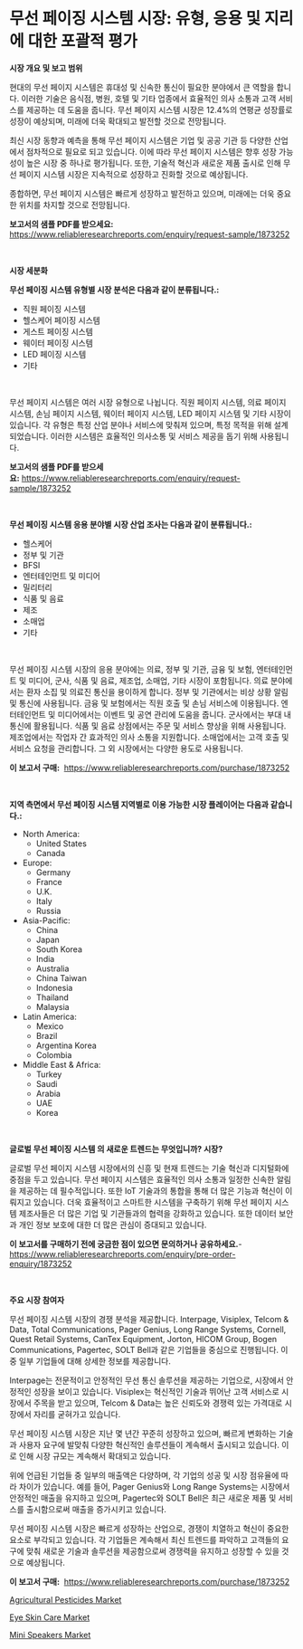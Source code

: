 <p><h1>무선 페이징 시스템 시장: 유형, 응용 및 지리에 대한 포괄적 평가</h1></p><p><strong>시장 개요 및 보고 범위</strong></p>
<p><p>현대의 무선 페이지 시스템은 휴대성 및 신속한 통신이 필요한 분야에서 큰 역할을 합니다. 이러한 기술은 음식점, 병원, 호텔 및 기타 업종에서 효율적인 의사 소통과 고객 서비스를 제공하는 데 도움을 줍니다. 무선 페이지 시스템 시장은 12.4%의 연평균 성장률로 성장이 예상되며, 미래에 더욱 확대되고 발전할 것으로 전망됩니다.</p><p>최신 시장 동향과 예측을 통해 무선 페이지 시스템은 기업 및 공공 기관 등 다양한 산업에서 점차적으로 필요로 되고 있습니다. 이에 따라 무선 페이지 시스템은 향후 성장 가능성이 높은 시장 중 하나로 평가됩니다. 또한, 기술적 혁신과 새로운 제품 출시로 인해 무선 페이지 시스템 시장은 지속적으로 성장하고 진화할 것으로 예상됩니다.</p><p>종합하면, 무선 페이지 시스템은 빠르게 성장하고 발전하고 있으며, 미래에는 더욱 중요한 위치를 차지할 것으로 전망됩니다.</p></p>
<p><strong>보고서의 샘플 PDF를 받으세요:</strong> <a href="https://www.reliableresearchreports.com/enquiry/request-sample/1873252">https://www.reliableresearchreports.com/enquiry/request-sample/1873252</a></p>
<p>&nbsp;</p>
<p><strong>시장 세분화</strong></p>
<p><strong>무선 페이징 시스템 유형별 시장 분석은 다음과 같이 분류됩니다.:</strong></p>
<p><ul><li>직원 페이징 시스템</li><li>헬스케어 페이징 시스템</li><li>게스트 페이징 시스템</li><li>웨이터 페이징 시스템</li><li>LED 페이징 시스템</li><li>기타</li></ul></p>
<p>&nbsp;</p>
<p><p>무선 페이지 시스템은 여러 시장 유형으로 나뉩니다. 직원 페이지 시스템, 의료 페이지 시스템, 손님 페이지 시스템, 웨이터 페이지 시스템, LED 페이지 시스템 및 기타 시장이 있습니다. 각 유형은 특정 산업 분야나 서비스에 맞춰져 있으며, 특정 목적을 위해 설계되었습니다. 이러한 시스템은 효율적인 의사소통 및 서비스 제공을 돕기 위해 사용됩니다.</p></p>
<p><strong>보고서의 샘플 PDF를 받으세요:</strong>&nbsp;<a href="https://www.reliableresearchreports.com/enquiry/request-sample/1873252">https://www.reliableresearchreports.com/enquiry/request-sample/1873252</a></p>
<p>&nbsp;</p>
<p><strong> 무선 페이징 시스템 응용 분야별 시장 산업 조사는 다음과 같이 분류됩니다.:</strong></p>
<p><ul><li>헬스케어</li><li>정부 및 기관</li><li>BFSI</li><li>엔터테인먼트 및 미디어</li><li>밀리터리</li><li>식품 및 음료</li><li>제조</li><li>소매업</li><li>기타</li></ul></p>
<p>&nbsp;</p>
<p><p>무선 페이징 시스템 시장의 응용 분야에는 의료, 정부 및 기관, 금융 및 보험, 엔터테인먼트 및 미디어, 군사, 식품 및 음료, 제조업, 소매업, 기타 시장이 포함됩니다. 의료 분야에서는 환자 소집 및 의료진 통신을 용이하게 합니다. 정부 및 기관에서는 비상 상황 알림 및 통신에 사용됩니다. 금융 및 보험에서는 직원 호출 및 손님 서비스에 이용됩니다. 엔터테인먼트 및 미디어에서는 이벤트 및 공연 관리에 도움을 줍니다. 군사에서는 부대 내 통신에 활용됩니다. 식품 및 음료 상점에서는 주문 및 서비스 향상을 위해 사용됩니다. 제조업에서는 작업자 간 효과적인 의사 소통을 지원합니다. 소매업에서는 고객 호출 및 서비스 요청을 관리합니다. 그 외 시장에서는 다양한 용도로 사용됩니다.</p></p>
<p><strong>이 보고서 구매:</strong>&nbsp; <a href="https://www.reliableresearchreports.com/purchase/1873252">https://www.reliableresearchreports.com/purchase/1873252</a></p>
<p>&nbsp;</p>
<p><strong>지역 측면에서 무선 페이징 시스템 지역별로 이용 가능한 시장 플레이어는 다음과 같습니다.:</strong></p>
<p><ul>
    <li>
        North America:
        <ul>
            <li>United States</li>
            <li>Canada</li>
        </ul>
    </li>
    <li>
        Europe:
        <ul>
            <li>Germany</li>
            <li>France</li>
            <li>U.K.</li>
            <li>Italy</li>
            <li>Russia</li>
        </ul>
    </li>
    <li>
        Asia-Pacific:
        <ul>
            <li>China</li>
            <li>Japan</li>
            <li>South Korea</li>
            <li>India</li>
            <li>Australia</li>
            <li>China Taiwan</li>
            <li>Indonesia</li>
            <li>Thailand</li>
            <li>Malaysia</li>
        </ul>
    </li>
    <li>
        Latin America:
        <ul>
            <li>Mexico</li>
            <li>Brazil</li>
            <li>Argentina Korea</li>
            <li>Colombia</li>
        </ul>
    </li>
    <li>
        Middle East & Africa:
        <ul>
            <li>Turkey</li>
            <li>Saudi</li>
            <li>Arabia</li>
            <li>UAE</li>
            <li>Korea</li>
        </ul>
    </li>
    </ul></p>
<p>&nbsp;</p>
<p><strong>글로벌 무선 페이징 시스템 의 새로운 트렌드는 무엇입니까? 시장?</strong></p>
<p><p>글로벌 무선 페이지 시스템 시장에서의 신흥 및 현재 트렌드는 기술 혁신과 디지털화에 중점을 두고 있습니다. 무선 페이지 시스템은 효율적인 의사 소통과 일정한 신속한 알림을 제공하는 데 필수적입니다. 또한 IoT 기술과의 통합을 통해 더 많은 기능과 혁신이 이뤄지고 있습니다. 더욱 효율적이고 스마트한 시스템을 구축하기 위해 무선 페이지 시스템 제조사들은 더 많은 기업 및 기관들과의 협력을 강화하고 있습니다. 또한 데이터 보안과 개인 정보 보호에 대한 더 많은 관심이 증대되고 있습니다.</p></p>
<p><strong>이 보고서를 구매하기 전에 궁금한 점이 있으면 문의하거나 공유하세요.</strong>- <a href="https://www.reliableresearchreports.com/enquiry/pre-order-enquiry/1873252">https://www.reliableresearchreports.com/enquiry/pre-order-enquiry/1873252</a></p>
<p>&nbsp;</p>
<p><strong>주요 시장 참여자</strong></p>
<p><p>무선 페이징 시스템 시장의 경쟁 분석을 제공합니다. Interpage, Visiplex, Telcom & Data, Total Communications, Pager Genius, Long Range Systems, Cornell, Quest Retail Systems, CanTex Equipment, Jorton, HICOM Group, Bogen Communications, Pagertec, SOLT Bell과 같은 기업들을 중심으로 진행됩니다. 이 중 일부 기업들에 대해 상세한 정보를 제공합니다.</p><p>Interpage는 전문적이고 안정적인 무선 통신 솔루션을 제공하는 기업으로, 시장에서 안정적인 성장을 보이고 있습니다. Visiplex는 혁신적인 기술과 뛰어난 고객 서비스로 시장에서 주목을 받고 있으며, Telcom & Data는 높은 신뢰도와 경쟁력 있는 가격대로 시장에서 자리를 굳혀가고 있습니다.</p><p>무선 페이징 시스템 시장은 지난 몇 년간 꾸준히 성장하고 있으며, 빠르게 변화하는 기술과 사용자 요구에 발맞춰 다양한 혁신적인 솔루션들이 계속해서 출시되고 있습니다. 이로 인해 시장 규모는 계속해서 확대되고 있습니다.</p><p>위에 언급된 기업들 중 일부의 매출액은 다양하며, 각 기업의 성공 및 시장 점유율에 따라 차이가 있습니다. 예를 들어, Pager Genius와 Long Range Systems는 시장에서 안정적인 매출을 유지하고 있으며, Pagertec와 SOLT Bell은 최근 새로운 제품 및 서비스를 출시함으로써 매출을 증가시키고 있습니다.</p><p>무선 페이징 시스템 시장은 빠르게 성장하는 산업으로, 경쟁이 치열하고 혁신이 중요한 요소로 부각되고 있습니다. 각 기업들은 계속해서 최신 트렌드를 파악하고 고객들의 요구에 맞춰 새로운 기술과 솔루션을 제공함으로써 경쟁력을 유지하고 성장할 수 있을 것으로 예상됩니다.</p></p>
<p><strong>이 보고서 구매:</strong>&nbsp;&nbsp;<a href="https://www.reliableresearchreports.com/purchase/1873252">https://www.reliableresearchreports.com/purchase/1873252</a></p>
<p><p><a href="https://simplistic-meeting-7ee.notion.site/Agricultural-Pesticides-Market-Offers-Provide-Insightful-Data-for-the-Time-Period-from-2024-to-2031--3193779c3d554301965c8d0d1ffc4264">Agricultural Pesticides Market</a></p><p><a href="https://github.com/shotows/Market-Research-Report-List-1/blob/main/eye-skin-care-market.md">Eye Skin Care Market</a></p><p><a href="https://github.com/Sinjinluong3e0awx2m195k76/Market-Research-Report-List-1/blob/main/mini-speakers-market.md">Mini Speakers Market</a></p></p>
